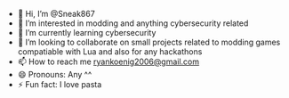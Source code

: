 - 👋 Hi, I’m @Sneak867
- 👀 I’m interested in modding and anything cybersecurity related
- 🌱 I’m currently learning cybersecurity
- 💞️ I’m looking to collaborate on small projects related to modding games compatiable with Lua and also for any hackathons
- 📫 How to reach me ryankoenig2006@gmail.com
- 😄 Pronouns: Any ^^
- ⚡ Fun fact: I love pasta

<!---
Sneak867/Sneak867 is a ✨ special ✨ repository because its `README.md` (this file) appears on your GitHub profile.
You can click the Preview link to take a look at your changes.
--->

